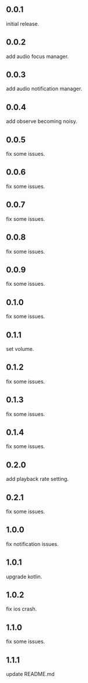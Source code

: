 ## 0.0.1
initial release.

## 0.0.2
add audio focus manager.

## 0.0.3
add audio notification manager.

## 0.0.4
add observe becoming noisy.

## 0.0.5
fix some issues.

## 0.0.6
fix some issues.

## 0.0.7
fix some issues.

## 0.0.8
fix some issues.

## 0.0.9
fix some issues.

## 0.1.0
fix some issues.

## 0.1.1
set volume.

## 0.1.2
fix some issues.

## 0.1.3
fix some issues.

## 0.1.4
fix some issues.

## 0.2.0
add playback rate setting.

## 0.2.1
fix some issues.

## 1.0.0
fix notification issues.

## 1.0.1
upgrade kotlin.

## 1.0.2
fix ios crash.

## 1.1.0
fix some issues.

## 1.1.1
update README.md